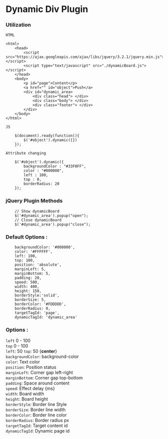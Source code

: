 # Dynamic Div Plugin

### Utilization

``HTML``
```
<html>
    <head>
        <script src="https://ajax.googleapis.com/ajax/libs/jquery/3.2.1/jquery.min.js"></script>
        <script type="text/javascript" src="./dynamicBoard.js"></script>
    </head>
    <body>
        <p id="page">Content</p>
        <a href="" id="object">Push</a>
        <div id="dynamic_area>
            <div class="head"> </div>
            <div class="body"> </div>
            <div class="footer"> </div>
        </div>
    </body>
</html>
```
``JS``
```
    $(document).ready(function(){
        $('#object').dynamic({}) 
    });
```

``Attribute changing``

```
    $('#object').dynamic({
        backgroundColor : "#33F0FF",
        color : "#000000",
        left : 100,
        top : 0,
        borderRadius: 20
    });
```

### jQuery Plugin Methods
```
    // Show dynamicBoard
    $('#dynamic_area').popup("open"); 
    // Close dynamicBoard
    $('#dynamic_area').popup("close");
```

### Default Options : 
```
    backgroundColor: '#000000',
    color: '#FFFFFF',
    left: 100,
    top: 100,
    position: 'absolute',
    marginLeft: 5,
    marginBottom: 5,
    padding: 20,
    speed: 500,
    width: 400,
    height: 150,
    borderStyle:'solid',
    borderSize: 5,
    borderColor: '#FDDDDD',
    borderRadius: 0,
    targetTagId: 'page',
    dynamicTagId: 'dynamic_area'
```

### Options : 

``left`` 0 - 100 <br> 
``top`` 0 - 100 <br>
``left``: 50 ``top``: 50 {**center**} <br>
``backgroundColor``: background-color <br>
``color``: Text color <br>
``position``: Position status <br>
``marginLeft``: Corner gap left-right <br>
``marginBottom``: Corner gap top-bottom <br>
``padding``: Space around content <br>
``speed``: Effect delay {ms} <br>
``width``: Board width <br>
``height``: Board height <br>
``borderStyle``: Border line Style <br>
``borderSize``: Border line width <br>
``borderColor``: Border line color <br>
``borderRadius``: Border radius px <br>
``targetTagId``: Target content id <br>
``dynamicTagId``: Dynamic page id <br>
